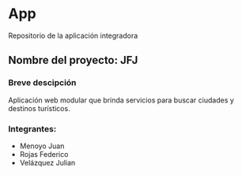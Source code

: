 # App
Repositorio de la aplicación integradora<br>
## Nombre del proyecto: JFJ
### Breve descipción
Aplicación web modular que brinda servicios para buscar ciudades y destinos turísticos.
### Integrantes:  
* Menoyo Juan
* Rojas Federico
* Velázquez Julian